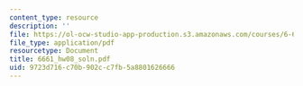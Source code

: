 ```yaml
---
content_type: resource
description: ''
file: https://ol-ocw-studio-app-production.s3.amazonaws.com/courses/6-661-receivers-antennas-and-signals-spring-2003/9723d716c70b902cc7fb5a8801626666_6661_hw08_soln.pdf
file_type: application/pdf
resourcetype: Document
title: 6661_hw08_soln.pdf
uid: 9723d716-c70b-902c-c7fb-5a8801626666
---
```

